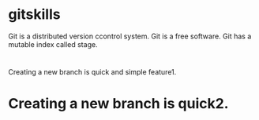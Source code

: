 # gitskills
Git is a distributed version ccontrol system.
Git is a free software.
Git has a mutable index called stage.
#
Creating a new branch is quick and simple feature1.
# Creating a new branch is quick2.
